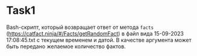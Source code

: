 # Task1
Bash-скрипт, который возвращает ответ от метода `facts` (https://catfact.ninja/#/Facts/getRandomFact) в файл вида 15-09-2023 17:08:45.txt с текущем временем и датой.
В качестве аргумента может быть передано желаемое количество фактов.
